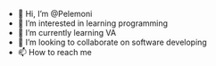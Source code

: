 - 👋 Hi, I’m @Pelemoni
- 👀 I’m interested in learning programming
- 🌱 I’m currently learning VA
- 💞️ I’m looking to collaborate on software developing
- 📫 How to reach me 

<!---
Pelemoni/Pelemoni is a ✨ special ✨ repository because its `README.md` (this file) appears on your GitHub profile.
You can click the Preview link to take a look at your changes.
--->
